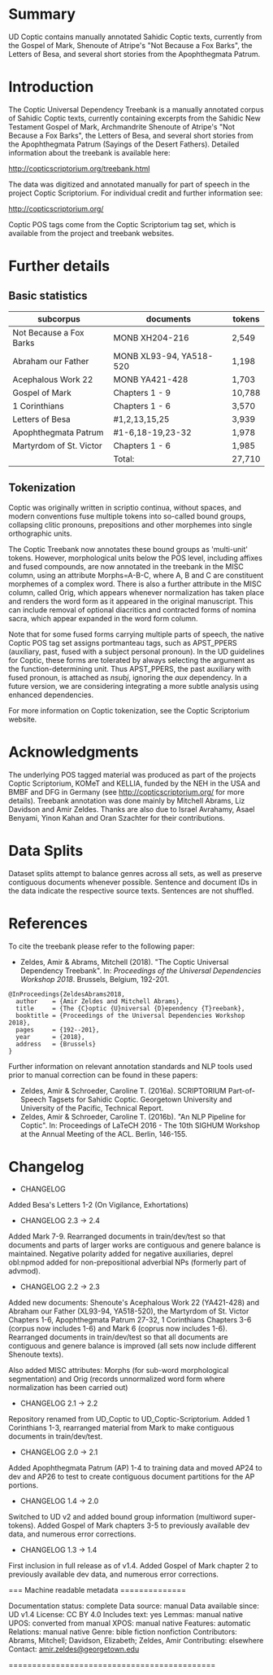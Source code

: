 # Summary

UD Coptic contains manually annotated Sahidic Coptic texts, currently from the Gospel of Mark, Shenoute of Atripe's "Not Because a Fox Barks", the Letters of Besa, and several short stories from the Apophthegmata Patrum.

# Introduction

The Coptic Universal Dependency Treebank is a manually annotated corpus of Sahidic Coptic texts, currently containing excerpts from the Sahidic New Testament Gospel of Mark, Archmandrite Shenoute of Atripe's "Not Because a Fox Barks", the Letters of Besa, and several short stories from the Apophthegmata Patrum (Sayings of the Desert Fathers). Detailed information about the treebank is available here:

http://copticscriptorium.org/treebank.html

The data was digitized and annotated manually for part of speech in the project Coptic Scriptorium. For individual credit and further information see:

http://copticscriptorium.org/

Coptic POS tags come from the Coptic Scriptorium tag set, which is available from the project and treebank websites.

# Further details

## Basic statistics
|      subcorpus          |        documents        | tokens  |
| ----------------------- | ------------------------| ------- |
| Not Because a Fox Barks | MONB XH204-216          |   2,549 |
| Abraham our Father      | MONB XL93-94, YA518-520 |   1,198 |
| Acephalous Work 22      | MONB YA421-428          |   1,703 |
| Gospel of Mark          | Chapters 1 - 9          |  10,788 |
| 1 Corinthians           | Chapters 1 - 6          |   3,570 |
| Letters of Besa         | #1,2,13,15,25           |   3,939 |
| Apophthegmata Patrum    | #1-6,18-19,23-32        |   1,978 |
| Martyrdom of St. Victor | Chapters 1 - 6          |   1,985 |
|                         | Total:                  |  27,710 |

## Tokenization

Coptic was originally written in scriptio continua, without spaces, and modern conventions fuse multiple tokens into so-called bound groups, collapsing clitic pronouns, prepositions and other morphemes into single orthographic units.

The Coptic Treebank now annotates these bound groups as 'multi-unit' tokens. However, morphological units below the POS level, including affixes and fused compounds, are now annotated in the treebank in the MISC column, using an attribute Morphs=A-B-C, where A, B and C are constituent morphemes of a complex word. There is also a further attribute in the MISC column, called Orig, which appears whenever normalization has taken place and renders the word form as it appeared in the original manuscript. This can include removal of optional diacritics and contracted forms of nomina sacra, which appear expanded in the word form column.

Note that for some fused forms carrying multiple parts of speech, the native Coptic POS tag set assigns portmanteau tags, such as APST_PPERS (auxiliary, past, fused with a subject personal pronoun). In the UD guidelines for Coptic, these forms are tolerated by always selecting the argument as the function-determining unit. Thus APST_PPERS, the past auxiliary with fused pronoun, is attached as *nsubj*, ignoring the *aux* dependency. In a future version, we are considering integrating a more subtle analysis using enhanced dependencies.

For more information on Coptic tokenization, see the Coptic Scriptorium website.

# Acknowledgments

The underlying POS tagged material was produced as part of the projects Coptic Scriptorium, KOMeT and KELLIA, funded by the NEH in the USA and BMBF and DFG in Germany (see http://copticscriptorium.org/ for more details). Treebank annotation was done mainly by Mitchell Abrams, Liz Davidson and Amir Zeldes. Thanks are also due to Israel Avrahamy, Asael Benyami, Yinon Kahan and Oran Szachter for their contributions.

# Data Splits

Dataset splits attempt to balance genres across all sets, as well as preserve contiguous documents whenever possible. Sentence and document IDs in the data indicate the respective source texts. Sentences are not shuffled.

# References

To cite the treebank please refer to the following paper:

  * Zeldes, Amir & Abrams, Mitchell (2018). "The Coptic Universal Dependency Treebank". In: *Proceedings of the Universal Dependencies Workshop 2018*. Brussels, Belgium, 192-201.

```
@InProceedings{ZeldesAbrams2018,
  author    = {Amir Zeldes and Mitchell Abrams},
  title     = {The {C}optic {U}niversal {D}ependency {T}reebank},
  booktitle = {Proceedings of the Universal Dependencies Workshop 2018},
  pages     = {192--201},
  year      = {2018},
  address   = {Brussels}
}
```

Further information on relevant annotation standards and NLP tools used prior to manual correction can be found in these papers:

  * Zeldes, Amir & Schroeder, Caroline T. (2016a). SCRIPTORIUM Part-of-Speech Tagsets for Sahidic Coptic. Georgetown University and University of the Pacific, Technical Report.
  * Zeldes, Amir & Schroeder, Caroline T. (2016b). "An NLP Pipeline for Coptic". In: Proceedings of LaTeCH 2016 - The 10th SIGHUM Workshop at the Annual Meeting of the ACL. Berlin, 146-155.

# Changelog

  * CHANGELOG

Added Besa's Letters 1-2 (On Vigilance, Exhortations)

  * CHANGELOG 2.3 -> 2.4

Added Mark 7-9. Rearranged documents in train/dev/test so that documents and parts of larger works are contiguous and genere balance is maintained. Negative polarity added for negative auxiliaries, deprel obl:npmod added for non-prepositional adverbial NPs (formerly part of advmod).

  * CHANGELOG 2.2 -> 2.3

Added new documents: Shenoute's Acephalous Work 22 (YA421-428) and Abraham our Father (XL93-94, YA518-520), the Martyrdom of St. Victor Chapters 1-6, Apophthegmata Patrum 27-32, 1 Corinthians Chapters 3-6 (corpus now includes 1-6) and Mark 6 (coprus now includes 1-6). Rearranged documents in train/dev/test so that all documents are contiguous and genere balance is improved (all sets now include different Shenoute texts). 

Also added MISC attributes: Morphs (for sub-word morphological segmentation) and Orig (records unnormalized word form where normalization has been carried out)

  * CHANGELOG 2.1 -> 2.2

Repository renamed from UD_Coptic to UD_Coptic-Scriptorium. Added 1 Corinthians 1-3, rearranged material from Mark to make contiguous documents in train/dev/test.

  * CHANGELOG 2.0 -> 2.1

Added Apophthegmata Patrum (AP) 1-4 to training data and moved AP24 to dev and AP26 to test to create contiguous document partitions for the AP portions.

  * CHANGELOG 1.4 -> 2.0

Switched to UD v2 and added bound group information (multiword super-tokens). Added Gospel of Mark chapters 3-5 to previously available dev data, and numerous error corrections.

  * CHANGELOG 1.3 -> 1.4

First inclusion in full release as of v1.4. Added Gospel of Mark chapter 2 to previously available dev data, and numerous error corrections.

=== Machine readable metadata ==============

Documentation status: complete
Data source: manual
Data available since: UD v1.4
License: CC BY 4.0
Includes text: yes
Lemmas: manual native
UPOS: converted from manual
XPOS: manual native
Features: automatic
Relations: manual native
Genre: bible fiction nonfiction
Contributors: Abrams, Mitchell; Davidson, Elizabeth; Zeldes, Amir
Contributing: elsewhere
Contact: amir.zeldes@georgetown.edu

============================================